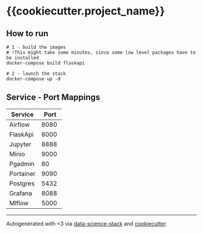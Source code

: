 # {{cookiecutter.project_name}}

## How to run
```
# 1 - build the images
# !This might take some minutes, since some low level packages have to be installed
docker-compose build flaskapi

# 2 - launch the stack
docker-compose up -d
```

## Service - Port Mappings
| Service | Port |
| --- | --- |
| Airflow | 8080 |
| FlaskApi | 8000 |
| Jupyter | 8888 |
| Minio | 9000 |
| Pgadmin | 80 |
| Portainer | 9090 |
| Postgres | 5432 |
| Grafana | 8088 |
| Mlflow | 5000 |


***
Autogenerated with <3 via [data-science-stack](https://github.com/jgoerner/data-science-stack-cookiecutter) and [cookiecutter](https://github.com/audreyr/cookiecutter)
